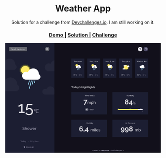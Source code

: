 
<h1 align="center">Weather App</h1>

<div align="center">
   Solution for a challenge from  <a href="http://devchallenges.io" target="_blank">Devchallenges.io</a>. I am still working on it.
</div>

<div align="center">
  <h3>
    <a href="https://yousoumar.github.io/js-meteo/">
      Demo
    </a>
    <span> | </span>
    <a href="https://github.com/yousoumar/js-meteo">
      Solution
    </a>
    <span> | </span>
    <a href="https://devchallenges.io/challenges/mM1UIenRhK808W8qmLWv">
      Challenge
    </a>
  </h3>
  <div>
    <img src = "images/screenshot.png"></img>
  </div>
</div>